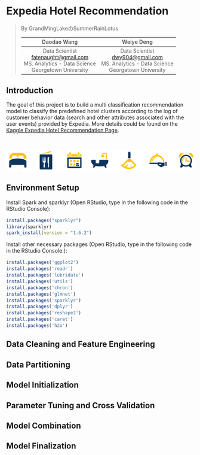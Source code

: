 # Expedia Hotel Recommendation
> By GrandMingLakeのSummerRainLotus
>
>| Daodao Wang | Weiye Deng |
>|    :---:    |     :---:  | 
>| Data Scientist <br /> fatenaught@gmail.com <br /> MS. Analytics - Data Science <br /> Georgetown University | Data Scientist <br /> dwy904@gmail.com <br /> MS. Analytics - Data Science <br /> Georgetown University|


## Introduction

The goal of this project is to build a multi classification recommendation model to classify the predefined hotel clusters according to the log of customer behavior data (search and other attributes associated with the user events) provided by Expedia. More details could be found on the [Kaggle Expedia Hotel Recommendation Page](https://www.kaggle.com/c/expedia-hotel-recommendations). 

<br />

![](https://github.com/dwy904/RainDrop_ExpediaRecommendation/blob/master/expedia_icons.png)



## Environment Setup

Install Spark and sparklyr (Open RStudio, type in the following code in the RStudio Console):

```r
install.packages("sparklyr")
library(sparklyr)
spark_install(version = "1.6.2")
```
Install other necessary packages (Open RStudio, type in the following code in the RStudio Console:):

```r
install.packages('ggplot2')
install.packages('readr')
install.packages('lubridate')
install.packages('utils')
install.packages('chron')
install.packages('glmnet')
install.packages('sparklyr')
install.packages('dplyr')
install.packages('reshape2')
install.packages('caret')
install.packages('h2o')
```

## Data Cleaning and Feature Engineering

## Data Partitioning

## Model Initialization

## Parameter Tuning and Cross Validation

## Model Combination

## Model Finalization


